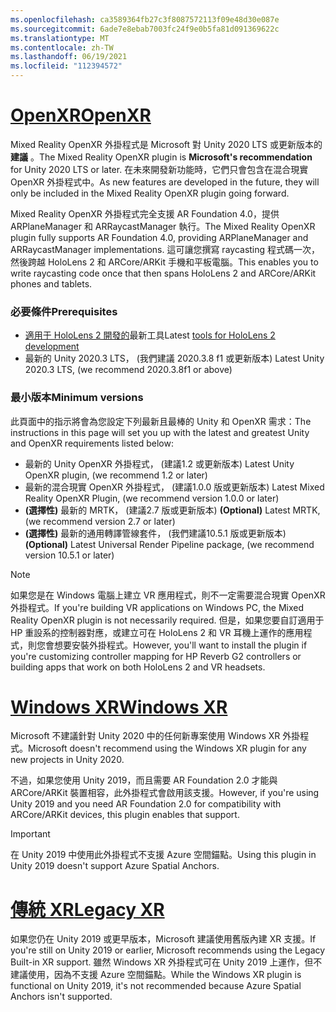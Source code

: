 ```yaml
---
ms.openlocfilehash: ca3589364fb27c3f8087572113f09e48d30e087e
ms.sourcegitcommit: 6ade7e8ebab7003fc24f9e0b5fa81d091369622c
ms.translationtype: MT
ms.contentlocale: zh-TW
ms.lasthandoff: 06/19/2021
ms.locfileid: "112394572"
---
```

# <a name="openxr"></a>[<span data-ttu-id="2f93d-101">OpenXR</span><span class="sxs-lookup"><span data-stu-id="2f93d-101">OpenXR</span></span>](#tab/openxr)

<span data-ttu-id="2f93d-102">Mixed Reality OpenXR 外掛程式是 Microsoft 對 Unity 2020 LTS 或更新版本的 **建議** 。</span><span class="sxs-lookup"><span data-stu-id="2f93d-102">The Mixed Reality OpenXR plugin is **Microsoft's recommendation** for Unity 2020 LTS or later.</span></span> <span data-ttu-id="2f93d-103">在未來開發新功能時，它們只會包含在混合現實 OpenXR 外掛程式中。</span><span class="sxs-lookup"><span data-stu-id="2f93d-103">As new features are developed in the future, they will only be included in the Mixed Reality OpenXR plugin going forward.</span></span>

<span data-ttu-id="2f93d-104">Mixed Reality OpenXR 外掛程式完全支援 AR Foundation 4.0，提供 ARPlaneManager 和 ARRaycastManager 執行。</span><span class="sxs-lookup"><span data-stu-id="2f93d-104">The Mixed Reality OpenXR plugin fully supports AR Foundation 4.0, providing ARPlaneManager and ARRaycastManager implementations.</span></span> <span data-ttu-id="2f93d-105">這可讓您撰寫 raycasting 程式碼一次，然後跨越 HoloLens 2 和 ARCore/ARKit 手機和平板電腦。</span><span class="sxs-lookup"><span data-stu-id="2f93d-105">This enables you to write raycasting code once that then spans HoloLens 2 and ARCore/ARKit phones and tablets.</span></span>

### <a name="prerequisites"></a><span data-ttu-id="2f93d-106">必要條件</span><span class="sxs-lookup"><span data-stu-id="2f93d-106">Prerequisites</span></span> 

* <span data-ttu-id="2f93d-107">[適用于 HoloLens 2 開發的](/windows/mixed-reality/develop/install-the-tools?tabs=unity#installation-checklist)最新工具</span><span class="sxs-lookup"><span data-stu-id="2f93d-107">Latest [tools for HoloLens 2 development](/windows/mixed-reality/develop/install-the-tools?tabs=unity#installation-checklist)</span></span>
* <span data-ttu-id="2f93d-108">最新的 Unity 2020.3 LTS， (我們建議 2020.3.8 f1 或更新版本) </span><span class="sxs-lookup"><span data-stu-id="2f93d-108">Latest Unity 2020.3 LTS, (we recommend 2020.3.8f1 or above)</span></span>

### <a name="minimum-versions"></a><span data-ttu-id="2f93d-109">最小版本</span><span class="sxs-lookup"><span data-stu-id="2f93d-109">Minimum versions</span></span>

<span data-ttu-id="2f93d-110">此頁面中的指示將會為您設定下列最新且最棒的 Unity 和 OpenXR 需求：</span><span class="sxs-lookup"><span data-stu-id="2f93d-110">The instructions in this page will set you up with the latest and greatest Unity and OpenXR requirements listed below:</span></span>

* <span data-ttu-id="2f93d-111">最新的 Unity OpenXR 外掛程式， (建議1.2 或更新版本) </span><span class="sxs-lookup"><span data-stu-id="2f93d-111">Latest Unity OpenXR plugin, (we recommend 1.2 or later)</span></span>
* <span data-ttu-id="2f93d-112">最新的混合現實 OpenXR 外掛程式， (建議1.0.0 版或更新版本) </span><span class="sxs-lookup"><span data-stu-id="2f93d-112">Latest Mixed Reality OpenXR Plugin, (we recommend version 1.0.0 or later)</span></span>
* <span data-ttu-id="2f93d-113">**(選擇性)** 最新的 MRTK， (建議2.7 版或更新版本) </span><span class="sxs-lookup"><span data-stu-id="2f93d-113">**(Optional)** Latest MRTK, (we recommend version 2.7 or later)</span></span>
* <span data-ttu-id="2f93d-114">**(選擇性)** 最新的通用轉譯管線套件， (我們建議10.5.1 版或更新版本) </span><span class="sxs-lookup"><span data-stu-id="2f93d-114">**(Optional)** Latest Universal Render Pipeline package, (we recommend version 10.5.1 or later)</span></span>

<!-- ![Screenshot of the open xr unity basic sample running on a HoloLens](../../images/openxr-example.png) -->

> [!NOTE]
> <span data-ttu-id="2f93d-115">如果您是在 Windows 電腦上建立 VR 應用程式，則不一定需要混合現實 OpenXR 外掛程式。</span><span class="sxs-lookup"><span data-stu-id="2f93d-115">If you're building VR applications on Windows PC, the Mixed Reality OpenXR plugin is not necessarily required.</span></span> <span data-ttu-id="2f93d-116">但是，如果您要自訂適用于 HP 重設系的控制器對應，或建立可在 HoloLens 2 和 VR 耳機上運作的應用程式，則您會想要安裝外掛程式。</span><span class="sxs-lookup"><span data-stu-id="2f93d-116">However, you'll want to install the plugin if you're customizing controller mapping for HP Reverb G2 controllers or building apps that work on both HoloLens 2 and VR headsets.</span></span>

# <a name="windows-xr"></a>[<span data-ttu-id="2f93d-117">Windows XR</span><span class="sxs-lookup"><span data-stu-id="2f93d-117">Windows XR</span></span>](#tab/windowsxr)

<span data-ttu-id="2f93d-118">Microsoft 不建議針對 Unity 2020 中的任何新專案使用 Windows XR 外掛程式。</span><span class="sxs-lookup"><span data-stu-id="2f93d-118">Microsoft doesn't recommend using the Windows XR plugin for any new projects in Unity 2020.</span></span>

<span data-ttu-id="2f93d-119">不過，如果您使用 Unity 2019，而且需要 AR Foundation 2.0 才能與 ARCore/ARKit 裝置相容，此外掛程式會啟用該支援。</span><span class="sxs-lookup"><span data-stu-id="2f93d-119">However, if you're using Unity 2019 and you need AR Foundation 2.0 for compatibility with ARCore/ARKit devices, this plugin enables that support.</span></span>

> [!IMPORTANT]
> <span data-ttu-id="2f93d-120">在 Unity 2019 中使用此外掛程式不支援 Azure 空間錨點。</span><span class="sxs-lookup"><span data-stu-id="2f93d-120">Using this plugin in Unity 2019 doesn't support Azure Spatial Anchors.</span></span> 

# <a name="legacy-xr"></a>[<span data-ttu-id="2f93d-121">傳統 XR</span><span class="sxs-lookup"><span data-stu-id="2f93d-121">Legacy XR</span></span>](#tab/legacy)

<span data-ttu-id="2f93d-122">如果您仍在 Unity 2019 或更早版本，Microsoft 建議使用舊版內建 XR 支援。</span><span class="sxs-lookup"><span data-stu-id="2f93d-122">If you're still on Unity 2019 or earlier, Microsoft recommends using the Legacy Built-in XR support.</span></span> <span data-ttu-id="2f93d-123">雖然 Windows XR 外掛程式可在 Unity 2019 上運作，但不建議使用，因為不支援 Azure 空間錨點。</span><span class="sxs-lookup"><span data-stu-id="2f93d-123">While the Windows XR plugin is functional on Unity 2019, it's not recommended because Azure Spatial Anchors isn't supported.</span></span>